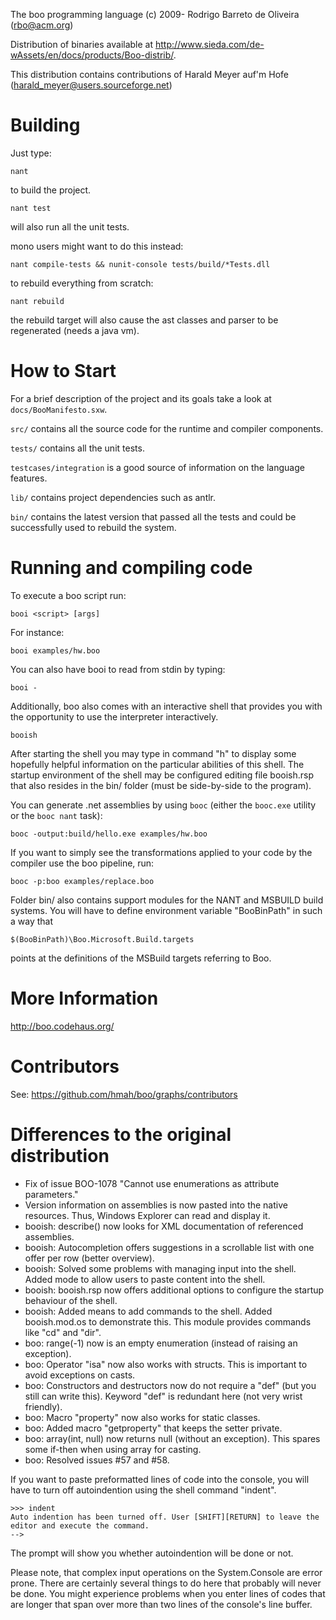 The boo programming language (c) 2009- Rodrigo Barreto de Oliveira (rbo@acm.org)

Distribution of binaries available at
http://www.sieda.com/de-wAssets/en/docs/products/Boo-distrib/.

This distribution contains contributions of Harald Meyer auf'm Hofe (harald_meyer@users.sourceforge.net)

Building
========

Just type:
	
	nant
	
to build the project.

	nant test
	
will also run all the unit tests.

mono users might want to do this instead:

	nant compile-tests && nunit-console tests/build/*Tests.dll	

to rebuild everything from scratch:

	nant rebuild
	
the rebuild target will also cause the ast classes and parser
to be regenerated (needs a java vm).

How to Start
============

For a brief description of the project and its goals
take a look at `docs/BooManifesto.sxw`.

`src/` contains all the source code for the runtime and
compiler components.

`tests/` contains all the unit tests.

`testcases/integration` is a good source of information
on the language features.

`lib/` contains project dependencies such as antlr.

`bin/` contains the latest version that passed all the tests
and could be successfully used to rebuild the system.

Running and compiling code
==========================

To execute a boo script run:

	booi <script> [args]
	
For instance:

	booi examples/hw.boo	
	
You can also have booi to read from stdin by typing:

	booi -
	
Additionally, boo also comes with an interactive shell that
provides you with the opportunity to use the interpreter
interactively.

	booish
	
After starting the shell you may type in command "h" to
display some hopefully helpful information on the
particular abilities of this shell. The startup environment
of the shell may be configured editing file booish.rsp that
also resides in the bin/ folder (must be side-by-side to
the program).

You can generate .net assemblies by using `booc` (either
the `booc.exe` utility or the `booc nant` task):

	booc -output:build/hello.exe examples/hw.boo	
	
If you want to simply see the transformations applied to
your code by the compiler use the boo pipeline, run:

	booc -p:boo examples/replace.boo	
	
Folder bin/ also contains support modules for the NANT and
MSBUILD build systems. You will have to define environment
variable "BooBinPath" in such a way that

	$(BooBinPath)\Boo.Microsoft.Build.targets
	
points at the definitions of the MSBuild targets referring to
Boo.


More Information
================

http://boo.codehaus.org/

Contributors
============

See: https://github.com/hmah/boo/graphs/contributors

Differences to the original distribution
=======================================


- Fix of issue BOO-1078 "Cannot use enumerations as attribute parameters."
- Version information on assemblies is now pasted into the native resources. Thus, Windows Explorer can read and display it.
- booish: describe() now looks for XML documentation of referenced assemblies.
- booish: Autocompletion offers suggestions in a scrollable list with one offer per row (better overview).
- booish: Solved some problems with managing input into the shell. Added mode to allow users to paste content into the shell.
- booish: booish.rsp now offers additional options to configure the startup behaviour of the shell.
- booish: Added means to add commands to the shell. Added booish.mod.os to demonstrate this. This module provides commands like "cd" and "dir".
- boo: range(-1) now is an empty enumeration (instead of raising an exception).
- boo: Operator "isa" now also works with structs. This is important to avoid exceptions on casts.
- boo: Constructors and destructors now do not require a "def" (but you still can write this). Keyword "def" is redundant here (not very wrist friendly).
- boo: Macro "property" now also works for static classes.
- boo: Added macro "getproperty" that keeps the setter private.
- boo: array(int, null) now returns null (without an exception). This spares some if-then when using array for casting.
- boo: Resolved issues #57 and #58.

If you want to paste preformatted lines of code into the console, you will have to turn
off autoindention using the shell command "indent".

	>>> indent
	Auto indention has been turned off. User [SHIFT][RETURN] to leave the editor and execute the command.
	-->

The prompt will show you whether autoindention will be done or not.

Please note, that complex input operations on the System.Console are error prone. There
are certainly several things to do here that probably will never be done. You might
experience problems when you enter lines of codes that are longer that span over more
than two lines of the console's line buffer.
